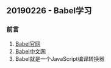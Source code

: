 ## 20190226 - Babel学习

### 前言
1. [Babel官网](https://babeljs.io/)
2. [Babel中文网](https://www.babeljs.cn/)
3. Babel就是一个JavaScript编译转换器